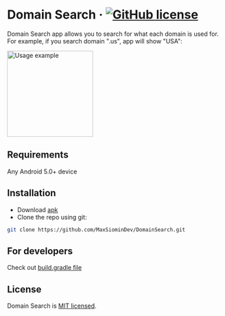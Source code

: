 ﻿# Domain Search &middot; [![GitHub license](https://img.shields.io/badge/license-MIT-blue.svg)](https://github.com/facebook/react/blob/main/LICENSE)
Domain Search app allows you to search for what each domain is used for. For example, if you search domain ".us", app will show "USA":

<img src="https://maxsiomin.dev/apps/domain_search/search_us.jpg" alt="Usage example" width="200"/>

## Requirements

Any Android 5.0+ device
 
## Installation

* Download [apk](https://maxsiomin.dev/apps/domain_search/domain_search_apk.apk)
* Clone the repo using git:
```bash
git clone https://github.com/MaxSiominDev/DomainSearch.git
```

## For developers
Check out [build.gradle file](./app/build.gradle)

## License 
Domain Search is [MIT licensed](./LICENSE).




